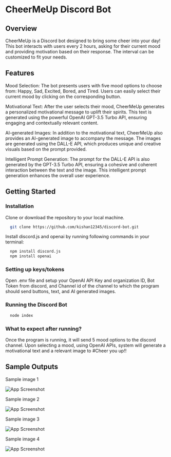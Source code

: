 # CheerMeUp Discord Bot

## Overview

CheerMeUp is a Discord bot designed to bring some cheer into your day! This bot interacts with users every 2 hours, asking for their current mood and providing motivation based on their response. The interval can be customized to fit your needs.

## Features

Mood Selection: The bot presents users with five mood options to choose from: Happy, Sad, Excited, Bored, and Tired. Users can easily select their current mood by clicking on the corresponding button.

Motivational Text: After the user selects their mood, CheerMeUp generates a personalized motivational message to uplift their spirits. This text is generated using the powerful OpenAI GPT-3.5 Turbo API, ensuring engaging and contextually relevant content.

AI-generated Images: In addition to the motivational text, CheerMeUp also provides an AI-generated image to accompany the message. The images are generated using the DALL-E API, which produces unique and creative visuals based on the prompt provided.

Intelligent Prompt Generation: The prompt for the DALL-E API is also generated by the GPT-3.5 Turbo API, ensuring a cohesive and coherent interaction between the text and the image. This intelligent prompt generation enhances the overall user experience.

## Getting Started

### Installation

Clone or download the repository to your local machine.

```bash
  git clone https://github.com/kishan12345/discord-bot.git
```

Install discord.js and openai by running following commands in your terminal:

```bash
  npm install discord.js
  npm install openai
```

### Setting up keys/tokens

Open .env file and setup your OpenAI API Key and organization ID, Bot Token from discord, and Channel id of the channel to which the program should send buttons, text, and AI generated images.

### Running the Discord Bot

```bash
  node index
```

### What to expect after running?

Once the program is running, it will send 5 mood options to the discord channel. Upon selecting a mood, using OpenAI APIs, system will generate a motivational text and a relevant image to #Cheer you up!!

## Sample Outputs

Sample image 1

![App Screenshot](https://i.imgur.com/vKP6IRv.png)

Sample image 2

![App Screenshot](https://i.imgur.com/ixuIXO7.png)

Sample image 3

![App Screenshot](https://imgur.com/0Yw3a80)

Sample image 4

![App Screenshot](https://imgur.com/xpndHcB)
